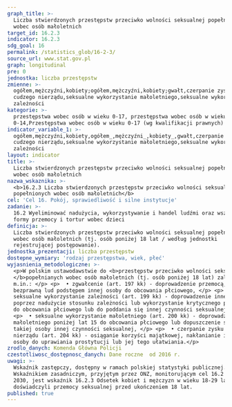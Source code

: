 ```yaml
---
graph_title: >-
  Liczba stwierdzonych przestępstw przeciwko wolności seksualnej popełnionych
  wobec osób małoletnich
target_id: 16.2.3
indicator: 16.2.3
sdg_goal: 16
permalink: /statistics_glob/16-2-3/
source_url: www.stat.gov.pl
graph: longitudinal
pre: 0
jednostka: liczba przestępstw
zmienne: >-
  ogółem,mężczyźni,kobiety;ogółem,mężczyźni,kobiety;gwałt,czerpanie zysku z
  cudzego nierządu,seksualne wykorzystanie małoletniego,seksualne wykorzystanie
  zależności
kategorie: >-
  przestępstwa wobec osób w wieku 0-17, przestępstwa wobec osób w wieku
  0-14,Przestępstwa wobec osób w wieku 0-17 (wg kwalifikacji prawnych)
indicator_variable_1: >-
  ogółem,mężczyźni,kobiety,ogółem_,mężczyźni_,kobiety_,gwałt,czerpanie zysku z
  cudzego nierządu,seksualne wykorzystanie małoletniego,seksualne wykorzystanie
  zależności
layout: indicator
title: >-
  Liczba stwierdzonych przestępstw przeciwko wolności seksualnej popełnionych
  wobec osób małoletnich
nazwa_wskaznika: >-
  <b>16.2.3 Liczba stwierdzonych przestępstw przeciwko wolności seksualnej
  popełnionych wobec osób małoletnich</b>
cel: 'Cel 16. Pokój, sprawiedliwość i silne instytucje'
zadanie: >-
  16.2 Wyeliminować nadużycia, wykorzystywanie i handel ludźmi oraz wszelkie
  formy przemocy i tortur wobec dzieci
definicja: >-
  Liczba stwierdzonych przestępstw przeciwko wolności seksualnej popełnionych
  wobec osób małoletnich (tj. osób poniżej 18 lat / według jednostki
  rejestrującej postępowanie).
jednostka_prezentacji: liczba przestępstw
dostepne_wymiary: 'rodzaj przestępstwa, wiek, płeć'
wyjasnienia_metodologiczne: >-
  <p>W polskim ustawodawstwie do <b>przestępstw przeciwko wolności seksualnej
  </b>popełnianych wobec osób małoletnich (tj. osób poniżej 18 lat) zalicza się
  m.in.: </p> <p>  • zgwałcenie (art. 197 kk) - doprowadzenie przemocą, groźbą
  bezprawną lud podstępem innej osoby do obcowania płciowego, </p> <p>  •
  seksualne wykorzystanie zależności (art. 199 kk) - doprowadzenie innej osoby,
  poprzez nadużycie stosunku zależności lub wykorzystanie krytycznego położenia,
  do obcowania płciowego lub do poddania się innej czynności seksualnej, </p>
  <p>  • seksualne wykorzystanie małoletniego (art. 200 kk) - doprowadzenie
  małoletniego poniżej lat 15 do obcowania płciowego lub dopuszczenie się wobec
  takiej osoby innej czynności seksualnej, </p> <p>  • czerpanie zysku z cudzego
  nierządu (art. 204 kk) - osiąganie korzyści majątkowej, nakłanianie innej
  osoby do uprawiania prostytucji lub jej tego ułatwiania.</p>
zrodlo_danych: Komenda Główna Policji
czestotliwosc_dostępnosc_danych: Dane roczne  od 2016 r.
uwagi: >-
  Wskaźnik zastępczy, dostępny w ramach polskiej statystyki publicznej.
  Wskaźnikiem zasadniczym, przyjętym przez ONZ, monitorującym cel 16.2 Agendy
  2030, jest wskaźnik 16.2.3 Odsetek kobiet i mężczyzn w wieku 18-29 lat, którzy
  doświadczyli przemocy seksualnej przed ukończeniem 18 lat.
published: true
---
```

